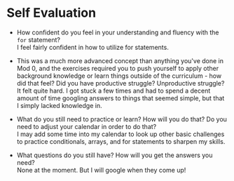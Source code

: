# Self Evaluation

- How confident do you feel in your understanding and fluency with the `for` statement?\
I feel fairly confident in how to utilize for statements.

- This was a much more advanced concept than anything you've done in Mod 0, and the exercises required you to push yourself to apply other background knowledge or learn things outside of the curriculum - how did that feel? Did you have productive struggle? Unproductive struggle?\
It felt quite hard. I got stuck a few times and had to spend a decent amount of time googling answers to things that seemed simple, but that I simply lacked knowledge in.

- What do you still need to practice or learn? How will you do that? Do you need to adjust your calendar in order to do that?\
I may add some time into my calendar to look up other basic challenges to practice conditionals, arrays, and for statements to sharpen my skills.

- What questions do you still have? How will you get the answers you need?\
None at the moment. But I will google when they come up!